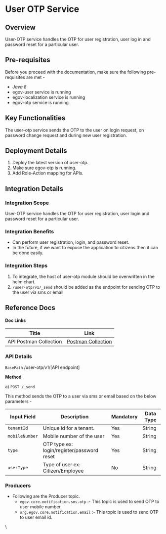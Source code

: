 # User OTP Service

## Overview <a href="#overview" id="overview"></a>

User-OTP service handles the OTP for user registration, user log in and password reset for a particular user.

## Pre-requisites <a href="#pre-requisites" id="pre-requisites"></a>

Before you proceed with the documentation, make sure the following pre-requisites are met -

* _Java 8_
* egov-user service is running
* egov-localization service is running
* egov-otp service is running

## Key Functionalities <a href="#key-functionalities" id="key-functionalities"></a>

The user-otp service sends the OTP to the user on login request, on password change request and during new user registration.

## Deployment Details <a href="#deployment-details" id="deployment-details"></a>

1. Deploy the latest version of user-otp.
2. Make sure egov-otp is running.
3. Add Role-Action mapping for APIs.

## Integration Details <a href="#integration" id="integration"></a>

### Integration Scope <a href="#integration-scope" id="integration-scope"></a>

User-OTP service handles the OTP for user registration, user login and password reset for a particular user.

### Integration Benefits <a href="#integration-benefits" id="integration-benefits"></a>

* Can perform user registration, login, and password reset.
* In the future, if we want to expose the application to citizens then it can be done easily.

### Integration Steps <a href="#steps-to-integration" id="steps-to-integration"></a>

1. To integrate, the host of user-otp module should be overwritten in the helm chart.
2. `/user-otp/v1/_send` should be added as the endpoint for sending OTP to the user via sms or email

## Reference Docs <a href="#reference-docs" id="reference-docs"></a>

#### Doc Links <a href="#doc-links" id="doc-links"></a>

| Title                  | Link                                                                              |
| ---------------------- | --------------------------------------------------------------------------------- |
| API Postman Collection | [Postman Collection](https://www.getpostman.com/collections/5a7475c3ec5ad9b06927) |

### API Details

`BasePath` /user-otp/v1/\[API endpoint]

**Method**

a) `POST /_send`

This method sends the OTP to a user via sms or email based on the below parameters -

| Input Field    | Description                                | Mandatory | Data Type |
| -------------- | ------------------------------------------ | --------- | --------- |
| `tenantId`     | Unique id for a tenant.                    | Yes       | String    |
| `mobileNumber` | Mobile number of the user                  | Yes       | String    |
| `type`         | OTP type ex: login/register/password reset | Yes       | String    |
| `userType`     | Type of user ex: Citizen/Employee          | No        | String    |

### Producers <a href="#producers" id="producers"></a>

* Following are the Producer topic.
  * `egov.core.notification.sms.otp` :- This topic is used to send OTP to user mobile number.
  * `org.egov.core.notification.email` :- This topic is used to send OTP to user email id.

\
